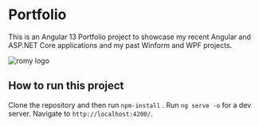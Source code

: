 # Portfolio

This is an Angular 13 Portfolio project to showcase my recent Angular and ASP.NET Core applications and my past Winform and WPF projects.

![romy logo](https://github.com/codebangla/portfolio/blob/master/src/assets/img/portfolio/romy-portfolio.png)

## How to run this project

Clone the repository and then run `npm-install` .
Run `ng serve -o` for a dev server. Navigate to `http://localhost:4200/`.



